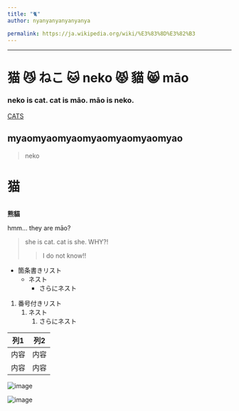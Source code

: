 ```yaml
---
title: "🐈"
author: nyanyanyanyanyanya

permalink: https://ja.wikipedia.org/wiki/%E3%83%8D%E3%82%B3
---
```







---


# 猫 😼 ねこ 🐱 neko 😾 貓 😸 māo

### neko is cat. cat is māo. māo is neko.
[CATS](https://www.google.com/search?q=%E7%8C%AB&source=lnms&tbm=isch&sa=X&ved=2ahUKEwji3I7Gw-_-AhVFDt4KHW8-BPQQ_AUoAXoECAEQAw&biw=1280&bih=601&dpr=1.5)
## myaomyaomyaomyaomyaomyaomyao        


>neko

# 猫

###### 






**熊貓**

hmm... they are māo?


> she is cat. cat is she. WHY?!
>> I do not know!!


- 箇条書きリスト
  - ネスト
    - さらにネスト


1. 番号付きリスト
   1. ネスト
      1. さらにネスト


| 列1  | 列2  |
|-----|-----|
| 内容  | 内容  |
| 内容  | 内容  |

![image](/GHPages_WebSite/assets/images/logo-150.png)

![image](https://github.com/Imymeminemyself/GHPages_WebSite/blob/main/assets/images/logo-150.png)

